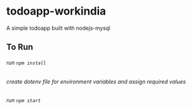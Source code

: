 # todoapp-workindia
A simple todoapp built with nodejs-mysql

## To Run
###### run `npm install`
###### create dotenv file for environment variables and assign required values
###### run `npm start`
